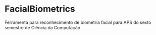 # FacialBiometrics
Ferramenta para reconhecimento de biometria facial para APS do sexto semestre de Ciência da Computação
